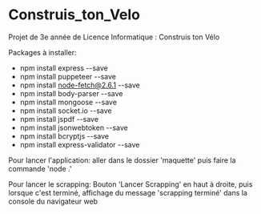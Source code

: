 # Construis_ton_Velo
Projet de 3e année de Licence Informatique : Construis ton Vélo


Packages à installer:

- npm install express --save
- npm install puppeteer --save
- npm install node-fetch@2.6.1 --save
- npm install body-parser --save
- npm install mongoose --save
- npm install socket.io --save
- npm install jspdf --save
- npm install jsonwebtoken --save
- npm install bcryptjs --save
- npm install express-validator --save


Pour lancer l'application: aller dans le dossier 'maquette' puis faire la commande 'node .'

Pour lancer le scrapping: Bouton 'Lancer Scrapping' en haut à droite, puis lorsque c'est terminé, affichage du message 'scrapping terminé' dans la console du navigateur web
